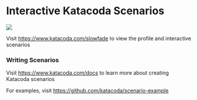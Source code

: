 # Interactive Katacoda Scenarios

[![](http://shields.katacoda.com/katacoda/slowfade/count.svg)](https://www.katacoda.com/slowfade "Get your profile on Katacoda.com")

Visit https://www.katacoda.com/slowfade to view the profile and interactive scenarios

### Writing Scenarios
Visit https://www.katacoda.com/docs to learn more about creating Katacoda scenarios

For examples, visit https://github.com/katacoda/scenario-example
